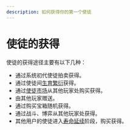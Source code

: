 ```yaml
---
description: 如何获得你的第一个使徒
---
```


# 使徒的获得

使徒的获得途径主要有以下几种：

* 通过系统初代使徒拍卖获得。
* 通过使徒间[生育繁衍](breed.md)获得。
* 通过[使徒市场](/advanced/trading/)从其他玩家处购买获得。
* 由其他玩家赠送。
* 通过购买宝箱随机获得。
* 通过战斗、博弈从其他玩家处获得。
* 其他用户的使徒进入[寿命延续](population.md)阶段，购买获得。

